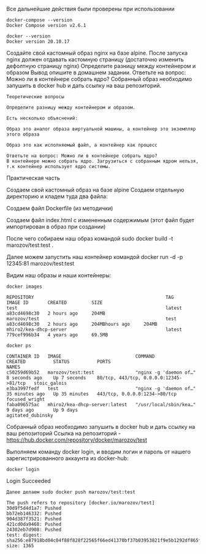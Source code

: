 Все дальнейшие действия были проверены при использовании
```
docker-compose --version
Docker Compose version v2.6.1
```
```
docker --version
Docker version 20.10.17
```
Создайте свой кастомный образ nginx на базе alpine. После запуска nginx должен отдавать кастомную страницу (достаточно изменить дефолтную страницу nginx)
Определите разницу между контейнером и образом Вывод опишите в домашнем задании.
Ответьте на вопрос: Можно ли в контейнере собрать ядро?
Собранный образ необходимо запушить в docker hub и дать ссылку на ваш репозиторий.


```
Теоретические вопросы

Определите разницу между контейнером и образом.

Есть несколько объяснений:

Образ это аналог образа виртуальной машины, а контейнер это экземпляр этого образа

Образ это как исполняемый файл, а контейнер как процесс

Ответьте на вопрос: Можно ли в контейнере собрать ядро?
В контейнере можно собрать ядро. Загрузиться с собранным ядром нельзя, т.к контейнер использует ядро системы.
```
Практическая часть

Создаем свой кастомный образ на базе alpine
Создаем отдельную директорию и кладем туда два файла:

Создаем файл Dockerfile (из методички)

Создаем файл index.html с измененным содержимым (этот файл будет импортирован в образ при создании)

После чего собираем наш образ командой sudo docker build -t marozov/test:test .

Далее можем запустить наш контейнер командой docker run -d -p 12345:81 marozov/test:test

Видим наш образы и наши контейнеры:
```
docker images

REPOSITORY                                                TAG                                                                          IMAGE ID       CREATED         SIZE
test                                                      latest                                                                       a83cd4698c30   2 hours ago     204MB
marozov/test                                              test                                                                         a83cd4698c30   2 hours ago     204MBhours ago     204MB
mhiro2/kea-dhcp-server                                    latest                                                                       779cef996b34   4 years ago     69.5MB
```
```
docker ps

CONTAINER ID   IMAGE                           COMMAND                  CREATED          STATUS          PORTS                                    NAMES
c50259d69b52   marozov/test:test               "nginx -g 'daemon of…"   8 seconds ago    Up 7 seconds    80/tcp, 443/tcp, 0.0.0.0:12345->81/tcp   stoic_galois
e3ba3997fedf   test                            "nginx -g 'daemon of…"   35 minutes ago   Up 35 minutes   443/tcp, 0.0.0.0:1234->80/tcp            focused_wright
faba096575ac   mhiro2/kea-dhcp-server:latest   "/usr/local/sbin/kea…"   9 days ago       Up 9 days                                                agitated_dubinsky
```

Собранный образ необходимо запушить в docker hub и дать ссылку на ваш репозиторий
Ссылка на репозиторий - https://hub.docker.com/repository/docker/marozov/test

Выполняем команду docker login, и вводим логин и пароль от нашего зарегистрированного аккаунта из docker-hub:
```
docker login
```
Login Succeeded
```
Далее делаем sudo docker push marozov/test:test
```
```
The push refers to repository [docker.io/marozov/test]
30d9f5d4d1a7: Pushed
bb72eb146332: Pushed
904d387f3521: Pushed
421cd0da9468: Pushed
24302eb7d908: Pushed
test: digest: sha256:e87918bd04c04f88f828f22565f66ed41370bf37b03953821f9e5b1292df865f size: 1365
```
